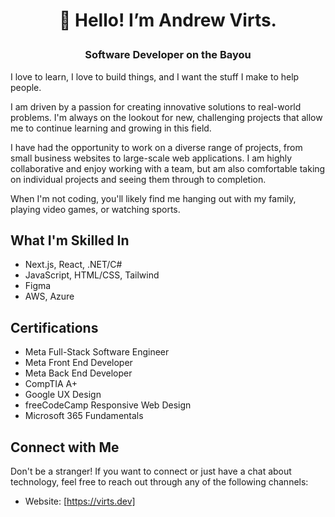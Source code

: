 # <p align="center">👋 Hello! I’m Andrew Virts.</p>
### <p align="center">Software Developer on the Bayou</p>
I love to learn, I love to build things, and I want the stuff I make to help people.

I am driven by a passion for creating innovative solutions to real-world problems. I'm always on the lookout for new, challenging projects that allow me to continue learning and growing in this field.

I have had the opportunity to work on a diverse range of projects, from small business websites to large-scale web applications. I am highly collaborative and enjoy working with a team, but am also comfortable taking on individual projects and seeing them through to completion.

When I'm not coding, you'll likely find me hanging out with my family, playing video games, or watching sports.

## What I'm Skilled In

- Next.js, React, .NET/C#
- JavaScript, HTML/CSS, Tailwind
- Figma
- AWS, Azure

## Certifications

- Meta Full-Stack Software Engineer
- Meta Front End Developer
- Meta Back End Developer
- CompTIA A+
- Google UX Design
- freeCodeCamp Responsive Web Design
- Microsoft 365 Fundamentals

## Connect with Me

Don't be a stranger! If you want to connect or just have a chat about technology, feel free to reach out through any of the following channels:

- Website: [https://virts.dev]
